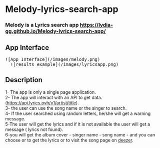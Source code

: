 # Melody-lyrics-search-app

### Melody is a Lyrics search app  https://lydia-gg.github.io/Melody-lyrics-search-app/

## App Interface

<pre>
![App Interface](/images/melody.png)
  ![results example](/images/lyricsapp.png)
</pre>

## Description

1- The app is only a single page application.  
2- The app will interact with an API to get data.(<https://api.lyrics.ovh/v1/artist/title>).    
3- the user can use the song name or the singer to search.  
4- If the user searched using random letters, he/she will get a warning message.  
5-The user will get the lyrics and if it is not available the user will get a message ( lyrics not found).  
6-you will get the album cover - singer name - song name - and you can choose or to get the lyrics or to visit the song page on [deezer](https://www.deezer.com/en/).  
